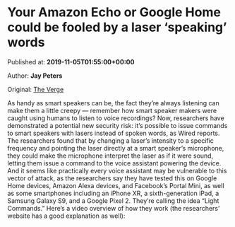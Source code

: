 
# Your Amazon Echo or Google Home could be fooled by a laser ‘speaking’ words

Published at: **2019-11-05T01:55:00+00:00**

Author: **Jay Peters**

Original: [The Verge](https://www.theverge.com/2019/11/4/20948673/researchers-lasers-light-commands-smart-speakers-google-home-amazon-alexa-facebook-portal)

As handy as smart speakers can be, the fact they’re always listening can make them a little creepy — remember how smart speaker makers were caught using humans to listen to voice recordings? Now, researchers have demonstrated a potential new security risk: it’s possible to issue commands to smart speakers with lasers instead of spoken words, as Wired reports.
The researchers found that by changing a laser’s intensity to a specific frequency and pointing the laser directly at a smart speaker’s microphone, they could make the microphone interpret the laser as if it were sound, letting them issue a command to the voice assistant powering the device. And it seems like practically every voice assistant may be vulnerable to this vector of attack, as the researchers say they have tested this on Google Home devices, Amazon Alexa devices, and Facebook’s Portal Mini, as well as some smartphones including an iPhone XR, a sixth-generation iPad, a Samsung Galaxy S9, and a Google Pixel 2.
They’re calling the idea “Light Commands.” Here’s a video overview of how they work (the researchers’ website has a good explanation as well):
